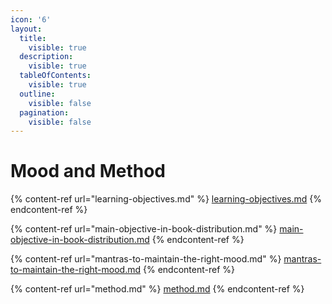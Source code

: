 ```yaml
---
icon: '6'
layout:
  title:
    visible: true
  description:
    visible: true
  tableOfContents:
    visible: true
  outline:
    visible: false
  pagination:
    visible: false
---
```


# Mood and Method

{% content-ref url="learning-objectives.md" %}
[learning-objectives.md](learning-objectives.md)
{% endcontent-ref %}

{% content-ref url="main-objective-in-book-distribution.md" %}
[main-objective-in-book-distribution.md](main-objective-in-book-distribution.md)
{% endcontent-ref %}

{% content-ref url="mantras-to-maintain-the-right-mood.md" %}
[mantras-to-maintain-the-right-mood.md](mantras-to-maintain-the-right-mood.md)
{% endcontent-ref %}

{% content-ref url="method.md" %}
[method.md](method.md)
{% endcontent-ref %}

